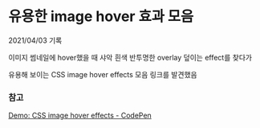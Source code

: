 # 유용한 image hover 효과 모음

2021/04/03 기록

이미지 썸네일에 hover했을 때 샤악 흰색 반투명한 overlay 덮이는 effect를 찾다가

유용해 보이는 CSS image hover effects 모음 링크를 발견했음

### 참고
[Demo: CSS image hover effects - CodePen](https://codepen.io/nxworld/pen/ZYNOBZ)
